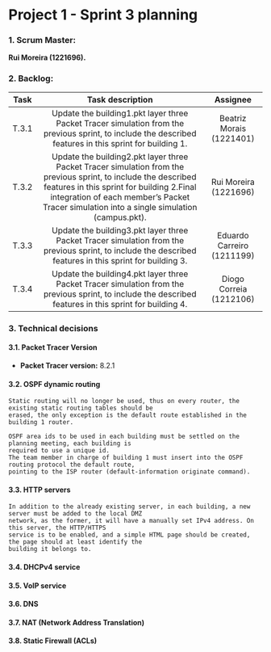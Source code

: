 # Project 1 - Sprint 3 planning #

### 1. Scrum Master: ###
**Rui Moreira (1221696).**

### 2. Backlog: ###

| Task  |                                                                                                                      Task description                                                                                                                      |          Assignee          |
|:-----:|:----------------------------------------------------------------------------------------------------------------------------------------------------------------------------------------------------------------------------------------------------------:|:--------------------------:|
| T.3.1 |                                                  Update the building1.pkt layer three Packet Tracer simulation from the previous sprint, to include the described features in this sprint for building 1.                                                  |  Beatriz Morais (1221401)  |
| T.3.2 | Update the building2.pkt layer three Packet Tracer simulation from the previous sprint, to include the described features in this sprint for building 2.Final integration of each member’s Packet Tracer simulation into a single simulation (campus.pkt). |   Rui Moreira (1221696)    |
| T.3.3 |                                                  Update the building3.pkt layer three Packet Tracer simulation from the previous sprint, to include the described features in this sprint for building 3.                                                  | Eduardo Carreiro (1211199) |
| T.3.4 |                                                  Update the building4.pkt layer three Packet Tracer simulation from the previous sprint, to include the described features in this sprint for building 4.                                                  |  Diogo Correia (1212106)   |

### 3. Technical decisions ###
#### 3.1. Packet Tracer Version ####

- **Packet Tracer version:** 8.2.1

#### 3.2. OSPF dynamic routing ####

    Static routing will no longer be used, thus on every router, the existing static routing tables should be
    erased, the only exception is the default route established in the building 1 router.

    OSPF area ids to be used in each building must be settled on the planning meeting, each building is
    required to use a unique id.
    The team member in charge of building 1 must insert into the OSPF routing protocol the default route,
    pointing to the ISP router (default-information originate command).

#### 3.3. HTTP servers ####

    In addition to the already existing server, in each building, a new server must be added to the local DMZ
    network, as the former, it will have a manually set IPv4 address. On this server, the HTTP/HTTPS
    service is to be enabled, and a simple HTML page should be created, the page should at least identify the
    building it belongs to.

#### 3.4. DHCPv4 service ####

#### 3.5. VoIP service ####

#### 3.6. DNS ####

#### 3.7. NAT (Network Address Translation) ####

#### 3.8. Static Firewall (ACLs) ####




    